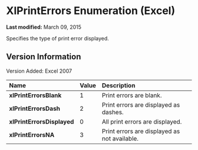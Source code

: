 
# XlPrintErrors Enumeration (Excel)

 **Last modified:** March 09, 2015

Specifies the type of print error displayed.

## Version Information

Version Added: Excel 2007 



|**Name**|**Value**|**Description**|
|:-----|:-----|:-----|
| **xlPrintErrorsBlank**|1|Print errors are blank.|
| **xlPrintErrorsDash**|2|Print errors are displayed as dashes.|
| **xlPrintErrorsDisplayed**|0|All print errors are displayed.|
| **xlPrintErrorsNA**|3|Print errors are displayed as not available.|
